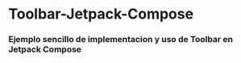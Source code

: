 # Toolbar-Jetpack-Compose
### Ejemplo sencillo de implementacion y uso de Toolbar en Jetpack Compose
